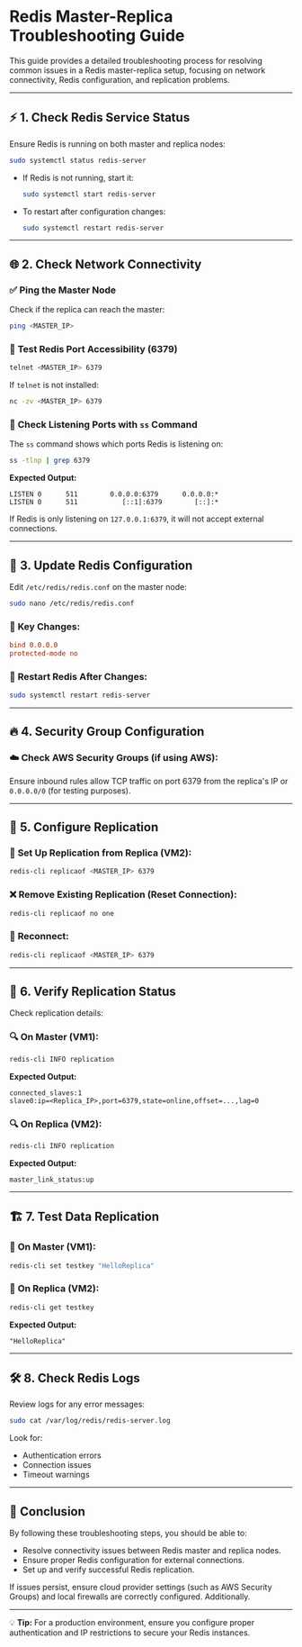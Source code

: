 # Redis Master-Replica Troubleshooting Guide

This guide provides a detailed troubleshooting process for resolving common issues in a Redis master-replica setup, focusing on network connectivity, Redis configuration, and replication problems.

---

## ⚡ 1. **Check Redis Service Status**
Ensure Redis is running on both master and replica nodes:

```bash
sudo systemctl status redis-server
```

- If Redis is not running, start it:
  ```bash
  sudo systemctl start redis-server
  ```
- To restart after configuration changes:
  ```bash
  sudo systemctl restart redis-server
  ```

---

## 🌐 2. **Check Network Connectivity**

### ✅ **Ping the Master Node**
Check if the replica can reach the master:
```bash
ping <MASTER_IP>
```

### 🔌 **Test Redis Port Accessibility (6379)**
```bash
telnet <MASTER_IP> 6379
```
If `telnet` is not installed:
```bash
nc -zv <MASTER_IP> 6379
```

### 📡 **Check Listening Ports with `ss` Command**
The `ss` command shows which ports Redis is listening on:

```bash
ss -tlnp | grep 6379
```

**Expected Output:**
```
LISTEN 0      511        0.0.0.0:6379      0.0.0.0:*
LISTEN 0      511           [::1]:6379        [::]:*
```

If Redis is only listening on `127.0.0.1:6379`, it will not accept external connections.

---

## 📝 3. **Update Redis Configuration**
Edit `/etc/redis/redis.conf` on the master node:

```bash
sudo nano /etc/redis/redis.conf
```

### 🔧 **Key Changes:**
```ini
bind 0.0.0.0
protected-mode no
```

### 🔄 **Restart Redis After Changes:**
```bash
sudo systemctl restart redis-server
```

---

## 🔥 4. **Security Group Configuration**


### ☁️ **Check AWS Security Groups (if using AWS):**
Ensure inbound rules allow TCP traffic on port 6379 from the replica's IP or `0.0.0.0/0` (for testing purposes).

---

## 🔗 5. **Configure Replication**

### 🔄 **Set Up Replication from Replica (VM2):**
```bash
redis-cli replicaof <MASTER_IP> 6379
```

### ❌ **Remove Existing Replication (Reset Connection):**
```bash
redis-cli replicaof no one
```

### 🔄 **Reconnect:**
```bash
redis-cli replicaof <MASTER_IP> 6379
```

---

## 🏃 6. **Verify Replication Status**
Check replication details:

### 🔍 **On Master (VM1):**
```bash
redis-cli INFO replication
```
**Expected Output:**
```
connected_slaves:1
slave0:ip=<Replica_IP>,port=6379,state=online,offset=...,lag=0
```

### 🔍 **On Replica (VM2):**
```bash
redis-cli INFO replication
```
**Expected Output:**
```
master_link_status:up
```

---

## 🏗 7. **Test Data Replication**

### 🔑 **On Master (VM1):**
```bash
redis-cli set testkey "HelloReplica"
```

### 🔄 **On Replica (VM2):**
```bash
redis-cli get testkey
```
**Expected Output:**
```
"HelloReplica"
```

---

## 🛠 8. **Check Redis Logs**
Review logs for any error messages:

```bash
sudo cat /var/log/redis/redis-server.log
```
Look for:
- Authentication errors
- Connection issues
- Timeout warnings

---

## 🎯 **Conclusion**

By following these troubleshooting steps, you should be able to:
- Resolve connectivity issues between Redis master and replica nodes.
- Ensure proper Redis configuration for external connections.
- Set up and verify successful Redis replication.

If issues persist, ensure cloud provider settings (such as AWS Security Groups) and local firewalls are correctly configured. Additionally.

---

💡 **Tip:** For a production environment, ensure you configure proper authentication and IP restrictions to secure your Redis instances.


